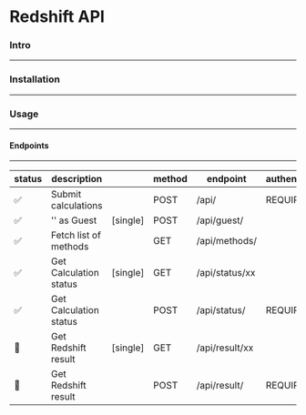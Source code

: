 # Redshift API

### Intro
---------------------

### Installation
---------------------

### Usage
---------------------

#### Endpoints
---------------------
| status                    | description             |           | method  | endpoint          | authentication |
| ------------------------- | ----------------------  | --------- | ------- | ----------------- | -------------- |
|   :white_check_mark:      | Submit calculations     |           | POST    | /api/             | REQUIRED       |
|   :white_check_mark:      | '' as Guest             | [single]  | POST    | /api/guest/       |                |
|   :white_check_mark:      | Fetch list of methods   |           | GET     | /api/methods/     |                |
|   :white_check_mark:      | Get Calculation status  | [single]  | GET     | /api/status/xx    |                |
|   :white_check_mark:      | Get Calculation status  |           | POST    | /api/status/      | REQUIRED       |
|   :black_square_button:   | Get Redshift result     | [single]  | GET     | /api/result/xx    |                |
|   :black_square_button:   | Get Redshift result     |           | POST    | /api/result/      | REQUIRED       |
